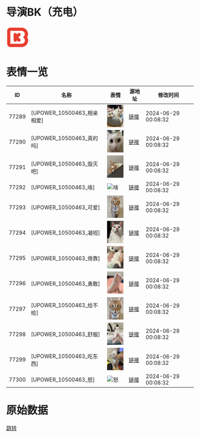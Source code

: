 # 导演BK（充电）

<img src="./cover.png" height="60" alt="cover" />

# 表情一览

|ID|名称|表情|源地址|修改时间|
|----|----|----|----|----|
|77289|[UPOWER_10500463_相亲相爱]|<img src="./pic/077289_%5BUPOWER_10500463_相亲相爱%5D.png" height="60" alt="相亲相爱"/>|[链接](https://i0.hdslb.com/bfs/garb/fca1cb150acc422be7dc93725714c8f81e2870d9.png)|2024-06-29 00:08:32|
|77290|[UPOWER_10500463_真的吗]|<img src="./pic/077290_%5BUPOWER_10500463_真的吗%5D.png" height="60" alt="真的吗"/>|[链接](https://i0.hdslb.com/bfs/garb/9a5636e2271bc15cc86f14b6ba69e439c0123234.png)|2024-06-29 00:08:32|
|77291|[UPOWER_10500463_毁灭吧]|<img src="./pic/077291_%5BUPOWER_10500463_毁灭吧%5D.png" height="60" alt="毁灭吧"/>|[链接](https://i0.hdslb.com/bfs/garb/c34bc16754ca6ee7aa48fb33c794cf82091f00c5.png)|2024-06-29 00:08:32|
|77292|[UPOWER_10500463_啥]|<img src="./pic/077292_%5BUPOWER_10500463_啥%5D.png" height="60" alt="啥"/>|[链接](https://i0.hdslb.com/bfs/garb/8dccb486fb11e583a88cc1fd70651474f4cc420f.png)|2024-06-29 00:08:32|
|77293|[UPOWER_10500463_可爱]|<img src="./pic/077293_%5BUPOWER_10500463_可爱%5D.png" height="60" alt="可爱"/>|[链接](https://i0.hdslb.com/bfs/garb/7919d6f6c7f5de53faa0bfee3a12b98275ea5cda.png)|2024-06-29 00:08:32|
|77294|[UPOWER_10500463_凝视]|<img src="./pic/077294_%5BUPOWER_10500463_凝视%5D.png" height="60" alt="凝视"/>|[链接](https://i0.hdslb.com/bfs/garb/dd8f6ec88e48a4a207186a48b441d38be1be67ab.png)|2024-06-29 00:08:32|
|77295|[UPOWER_10500463_倚靠]|<img src="./pic/077295_%5BUPOWER_10500463_倚靠%5D.png" height="60" alt="倚靠"/>|[链接](https://i0.hdslb.com/bfs/garb/3815f8db2a77f3e8f4612312a2a33877c087257b.png)|2024-06-29 00:08:32|
|77296|[UPOWER_10500463_勇敢]|<img src="./pic/077296_%5BUPOWER_10500463_勇敢%5D.png" height="60" alt="勇敢"/>|[链接](https://i0.hdslb.com/bfs/garb/7a45d3e921624444d091fb9335974ffd17e558c9.png)|2024-06-29 00:08:32|
|77297|[UPOWER_10500463_给不给]|<img src="./pic/077297_%5BUPOWER_10500463_给不给%5D.png" height="60" alt="给不给"/>|[链接](https://i0.hdslb.com/bfs/garb/75f482720c5805b0f45e6857dda3de2b4b618c5f.png)|2024-06-29 00:08:32|
|77298|[UPOWER_10500463_舒服]|<img src="./pic/077298_%5BUPOWER_10500463_舒服%5D.png" height="60" alt="舒服"/>|[链接](https://i0.hdslb.com/bfs/garb/8601f67aa37700545336b8d96b48784b719bc13b.png)|2024-06-29 00:08:32|
|77299|[UPOWER_10500463_吃东西]|<img src="./pic/077299_%5BUPOWER_10500463_吃东西%5D.png" height="60" alt="吃东西"/>|[链接](https://i0.hdslb.com/bfs/garb/dc1805b4e4867691f7f115a3a0786cce68ece9cc.png)|2024-06-29 00:08:32|
|77300|[UPOWER_10500463_怒]|<img src="./pic/077300_%5BUPOWER_10500463_怒%5D.png" height="60" alt="怒"/>|[链接](https://i0.hdslb.com/bfs/garb/4e088bca70b04ea46a5c5eb129f6c13b69cd75a0.png)|2024-06-29 00:08:32|

# 原始数据

[跳转](./raw.json)

